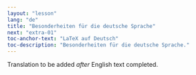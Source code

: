 ```yaml
---
layout: "lesson"
lang: "de"
title: "Besonderheiten für die deutsche Sprache"
next: "extra-01"
toc-anchor-text: "LaTeX auf Deutsch"
toc-description: "Besonderheiten für die deutsche Sprache."
---
```

Translation to be added _after_ English text completed.
